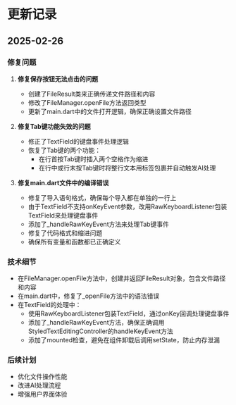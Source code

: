 # 更新记录

## 2025-02-26

### 修复问题

1. **修复保存按钮无法点击的问题**
   - 创建了FileResult类来正确传递文件路径和内容
   - 修改了FileManager.openFile方法返回类型
   - 更新了main.dart中的文件打开逻辑，确保正确设置文件路径

2. **修复Tab键功能失效的问题**
   - 修正了TextField的键盘事件处理逻辑
   - 恢复了Tab键的两个功能：
     - 在行首按Tab键时插入两个空格作为缩进
     - 在行中或行末按Tab键时将整行文本用<ai>标签包裹并自动触发AI处理

3. **修复main.dart文件中的编译错误**
   - 修复了导入语句格式，确保每个导入都在单独的一行上
   - 由于TextField不支持onKeyEvent参数，改用RawKeyboardListener包装TextField来处理键盘事件
   - 添加了_handleRawKeyEvent方法来处理Tab键事件
   - 修复了代码格式和缩进问题
   - 确保所有变量和函数都已正确定义

### 技术细节

- 在FileManager.openFile方法中，创建并返回FileResult对象，包含文件路径和内容
- 在main.dart中，修复了_openFile方法中的语法错误
- 在TextField的处理中：
  - 使用RawKeyboardListener包装TextField，通过onKey回调处理键盘事件
  - 添加了_handleRawKeyEvent方法，确保正确调用StyledTextEditingController的handleKeyEvent方法
  - 添加了mounted检查，避免在组件卸载后调用setState，防止内存泄漏

### 后续计划

- 优化文件操作性能
- 改进AI处理流程
- 增强用户界面体验